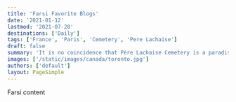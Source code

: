 ```yaml
---
title: 'Farsi Favorite Blogs'
date: '2021-01-12'
lastmod: '2021-07-28'
destinations: ['Daily']
tags: ['France', 'Paris', 'Cemetery', 'Pere Lachaise']
draft: false
summary: 'It is no coincidence that Père Lachaise Cemetery is a paradise for me, a paradise full of people who have played a significant role in my life. I will never forget the first time I came here, I was so excited to meet my favorite musician Frederic Chopin after all these years, but the doors were closed, I was late. But now I’m here to take you to the heaven, a different corner of this cold world.'
images: ['/static/images/canada/toronto.jpg']
authors: ['default']
layout: PageSimple
---
```


Farsi content